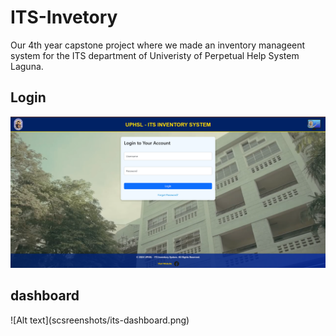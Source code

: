 # ITS-Invetory
Our 4th year capstone project where we made an inventory manageent system for the ITS department of Univeristy of Perpetual Help System Laguna. 
<h2>Login</h2>

![Alt text](screenshots/its-login.png)


<h2>dashboard</h2>
![Alt text](scsreenshots/its-dashboard.png)


